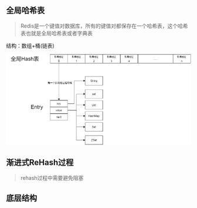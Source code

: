 ## 全局哈希表

> Redis是一个键值对数据库，所有的键值对都保存在一个哈希表，这个哈希表也就是全局哈希表或者字典表

结构：数组+桶(链表) 



![](../静态文件/Redis底层结构.png)

## 渐进式ReHash过程

> rehash过程中需要避免阻塞







## 底层结构











